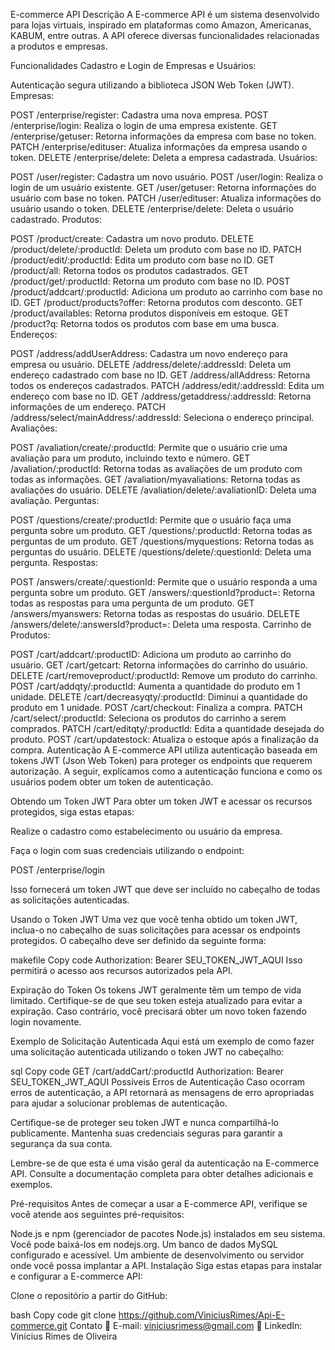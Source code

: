 E-commerce API
Descrição
A E-commerce API é um sistema desenvolvido para lojas virtuais, inspirado em plataformas como Amazon, Americanas, KABUM, entre outras. A API oferece diversas funcionalidades relacionadas a produtos e empresas.

Funcionalidades
Cadastro e Login de Empresas e Usuários:

Autenticação segura utilizando a biblioteca JSON Web Token (JWT).
Empresas:

POST /enterprise/register: Cadastra uma nova empresa.
POST /enterprise/login: Realiza o login de uma empresa existente.
GET /enterprise/getuser: Retorna informações da empresa com base no token.
PATCH /enterprise/edituser: Atualiza informações da empresa usando o token.
DELETE /enterprise/delete: Deleta a empresa cadastrada.
Usuários:

POST /user/register: Cadastra um novo usuário.
POST /user/login: Realiza o login de um usuário existente.
GET /user/getuser: Retorna informações do usuário com base no token.
PATCH /user/edituser: Atualiza informações do usuário usando o token.
DELETE /enterprise/delete: Deleta o usuário cadastrado.
Produtos:

POST /product/create: Cadastra um novo produto.
DELETE /product/delete/:productId: Deleta um produto com base no ID.
PATCH /product/edit/:productId: Edita um produto com base no ID.
GET /product/all: Retorna todos os produtos cadastrados.
GET /product/get/:productId: Retorna um produto com base no ID.
POST /product/addcart/:productId: Adiciona um produto ao carrinho com base no ID.
GET /product/products?offer: Retorna produtos com desconto.
GET /product/availables: Retorna produtos disponíveis em estoque.
GET /product?q: Retorna todos os produtos com base em uma busca.
Endereços:

POST /address/addUserAddress: Cadastra um novo endereço para empresa ou usuário.
DELETE /address/delete/:addressId: Deleta um endereço cadastrado com base no ID.
GET /address/allAddress: Retorna todos os endereços cadastrados.
PATCH /address/edit/:addressId: Edita um endereço com base no ID.
GET /address/getaddress/:addressId: Retorna informações de um endereço.
PATCH /address/select/mainAddress/:addressId: Seleciona o endereço principal.
Avaliações:

POST /avaliation/create/:productId: Permite que o usuário crie uma avaliação para um produto, incluindo texto e número.
GET /avaliation/:productId: Retorna todas as avaliações de um produto com todas as informações.
GET /avaliation/myavaliations: Retorna todas as avaliações do usuário.
DELETE /avaliation/delete/:avaliationID: Deleta uma avaliação.
Perguntas:

POST /questions/create/:productId: Permite que o usuário faça uma pergunta sobre um produto.
GET /questions/:productId: Retorna todas as perguntas de um produto.
GET /questions/myquestions: Retorna todas as perguntas do usuário.
DELETE /questions/delete/:questionId: Deleta uma pergunta.
Respostas:

POST /answers/create/:questionId: Permite que o usuário responda a uma pergunta sobre um produto.
GET /answers/:questionId?product=: Retorna todas as respostas para uma pergunta de um produto.
GET /answers/myanswers: Retorna todas as respostas do usuário.
DELETE /answers/delete/:answersId?product=: Deleta uma resposta.
Carrinho de Produtos:

POST /cart/addcart/:productID: Adiciona um produto ao carrinho do usuário.
GET /cart/getcart: Retorna informações do carrinho do usuário.
DELETE /cart/removeproduct/:productId: Remove um produto do carrinho.
POST /cart/addqty/:productId: Aumenta a quantidade do produto em 1 unidade.
DELETE /cart/decreasyqty/:productId: Diminui a quantidade do produto em 1 unidade.
POST /cart/checkout: Finaliza a compra.
PATCH /cart/select/:productId: Seleciona os produtos do carrinho a serem comprados.
PATCH /cart/editqty/:productId: Edita a quantidade desejada do produto.
POST /cart/updatestock: Atualiza o estoque após a finalização da compra.
Autenticação
A E-commerce API utiliza autenticação baseada em tokens JWT (Json Web Token) para proteger os endpoints que requerem autorização. A seguir, explicamos como a autenticação funciona e como os usuários podem obter um token de autenticação.

Obtendo um Token JWT
Para obter um token JWT e acessar os recursos protegidos, siga estas etapas:

Realize o cadastro como estabelecimento ou usuário da empresa.

Faça o login com suas credenciais utilizando o endpoint:

POST /enterprise/login

Isso fornecerá um token JWT que deve ser incluído no cabeçalho de todas as solicitações autenticadas.

Usando o Token JWT
Uma vez que você tenha obtido um token JWT, inclua-o no cabeçalho de suas solicitações para acessar os endpoints protegidos. O cabeçalho deve ser definido da seguinte forma:

makefile
Copy code
Authorization: Bearer SEU_TOKEN_JWT_AQUI
Isso permitirá o acesso aos recursos autorizados pela API.

Expiração do Token
Os tokens JWT geralmente têm um tempo de vida limitado. Certifique-se de que seu token esteja atualizado para evitar a expiração. Caso contrário, você precisará obter um novo token fazendo login novamente.

Exemplo de Solicitação Autenticada
Aqui está um exemplo de como fazer uma solicitação autenticada utilizando o token JWT no cabeçalho:

sql
Copy code
GET /cart/addCart/:productId 
Authorization: Bearer SEU_TOKEN_JWT_AQUI
Possíveis Erros de Autenticação
Caso ocorram erros de autenticação, a API retornará as mensagens de erro apropriadas para ajudar a solucionar problemas de autenticação.

Certifique-se de proteger seu token JWT e nunca compartilhá-lo publicamente. Mantenha suas credenciais seguras para garantir a segurança da sua conta.

Lembre-se de que esta é uma visão geral da autenticação na E-commerce API. Consulte a documentação completa para obter detalhes adicionais e exemplos.

Pré-requisitos
Antes de começar a usar a E-commerce API, verifique se você atende aos seguintes pré-requisitos:

Node.js e npm (gerenciador de pacotes Node.js) instalados em seu sistema. Você pode baixá-los em nodejs.org.
Um banco de dados MySQL configurado e acessível.
Um ambiente de desenvolvimento ou servidor onde você possa implantar a API.
Instalação
Siga estas etapas para instalar e configurar a E-commerce API:

Clone o repositório a partir do GitHub:

bash
Copy code
git clone https://github.com/ViniciusRimes/Api-E-commerce.git
Contato
📧 E-mail: viniciusrimess@gmail.com
💼 LinkedIn: Vinícius Rimes de Oliveira